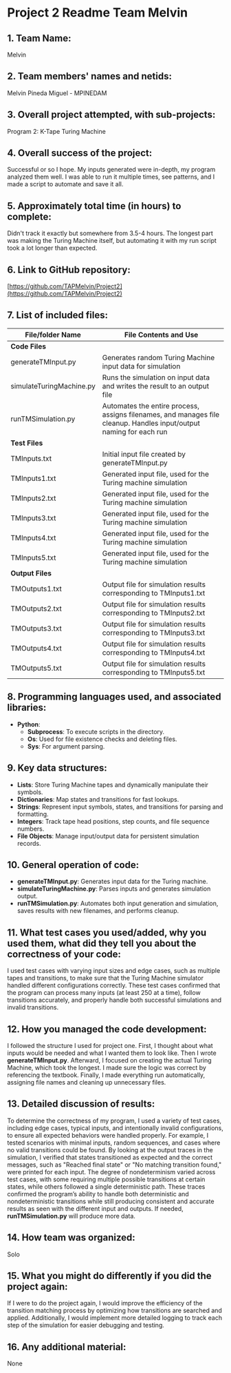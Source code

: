 # Project 2 Readme Team Melvin

## 1. Team Name:
Melvin

## 2. Team members' names and netids:
Melvin Pineda Miguel - MPINEDAM

## 3. Overall project attempted, with sub-projects:
Program 2: K-Tape Turing Machine

## 4. Overall success of the project:
Successful or so I hope. My inputs generated were in-depth, my program analyzed them well. I was able to run it multiple times, see patterns, and I made a script to automate and save it all.

## 5. Approximately total time (in hours) to complete:
Didn't track it exactly but somewhere from 3.5-4 hours. The longest part was making the Turing Machine itself, but automating it with my run script took a lot longer than expected.

## 6. Link to GitHub repository:
[https://github.com/TAPMelvin/Project2](https://github.com/TAPMelvin/Project2)

## 7. List of included files:

| File/folder Name            | File Contents and Use |
| ----------------------------| --------------------- |
| **Code Files**              |                       |
| generateTMInput.py          | Generates random Turing Machine input data for simulation |
| simulateTuringMachine.py    | Runs the simulation on input data and writes the result to an output file |
| runTMSimulation.py          | Automates the entire process, assigns filenames, and manages file cleanup. Handles input/output naming for each run |
| **Test Files**              |                       |
| TMInputs.txt                | Initial input file created by generateTMInput.py |
| TMInputs1.txt               | Generated input file, used for the Turing machine simulation |
| TMInputs2.txt               | Generated input file, used for the Turing machine simulation |
| TMInputs3.txt               | Generated input file, used for the Turing machine simulation |
| TMInputs4.txt               | Generated input file, used for the Turing machine simulation |
| TMInputs5.txt               | Generated input file, used for the Turing machine simulation |
| **Output Files**            |                       |
| TMOutputs1.txt              | Output file for simulation results corresponding to TMInputs1.txt |
| TMOutputs2.txt              | Output file for simulation results corresponding to TMInputs2.txt |
| TMOutputs3.txt              | Output file for simulation results corresponding to TMInputs3.txt |
| TMOutputs4.txt              | Output file for simulation results corresponding to TMInputs4.txt |
| TMOutputs5.txt              | Output file for simulation results corresponding to TMInputs5.txt |

## 8. Programming languages used, and associated libraries:
- **Python**:
    - **Subprocess**: To execute scripts in the directory.
    - **Os**: Used for file existence checks and deleting files.
    - **Sys**: For argument parsing.

## 9. Key data structures:
- **Lists**: Store Turing Machine tapes and dynamically manipulate their symbols.
- **Dictionaries**: Map states and transitions for fast lookups.
- **Strings**: Represent input symbols, states, and transitions for parsing and formatting.
- **Integers**: Track tape head positions, step counts, and file sequence numbers.
- **File Objects**: Manage input/output data for persistent simulation records.

## 10. General operation of code:
- **generateTMInput.py**: Generates input data for the Turing machine.
- **simulateTuringMachine.py**: Parses inputs and generates simulation output.
- **runTMSimulation.py**: Automates both input generation and simulation, saves results with new filenames, and performs cleanup.

## 11. What test cases you used/added, why you used them, what did they tell you about the correctness of your code:
I used test cases with varying input sizes and edge cases, such as multiple tapes and transitions, to make sure that the Turing Machine simulator handled different configurations correctly. These test cases confirmed that the program can process many inputs (at least 250 at a time), follow transitions accurately, and properly handle both successful simulations and invalid transitions.

## 12. How you managed the code development:
I followed the structure I used for project one. First, I thought about what inputs would be needed and what I wanted them to look like. Then I wrote **generateTMInput.py**. Afterward, I focused on creating the actual Turing Machine, which took the longest. I made sure the logic was correct by referencing the textbook. Finally, I made everything run automatically, assigning file names and cleaning up unnecessary files.

## 13. Detailed discussion of results:
To determine the correctness of my program, I used a variety of test cases, including edge cases, typical inputs, and intentionally invalid configurations, to ensure all expected behaviors were handled properly. For example, I tested scenarios with minimal inputs, random sequences, and cases where no valid transitions could be found. By looking at the output traces in the simulation, I verified that states transitioned as expected and the correct messages, such as "Reached final state" or "No matching transition found," were printed for each input. The degree of nondeterminism varied across test cases, with some requiring multiple possible transitions at certain states, while others followed a single deterministic path. These traces confirmed the program’s ability to handle both deterministic and nondeterministic transitions while still producing consistent and accurate results as seen with the different input and outputs. If needed, **runTMSimulation.py** will produce more data.

## 14. How team was organized:
Solo

## 15. What you might do differently if you did the project again:
If I were to do the project again, I would improve the efficiency of the transition matching process by optimizing how transitions are searched and applied. Additionally, I would implement more detailed logging to track each step of the simulation for easier debugging and testing.

## 16. Any additional material:
None
